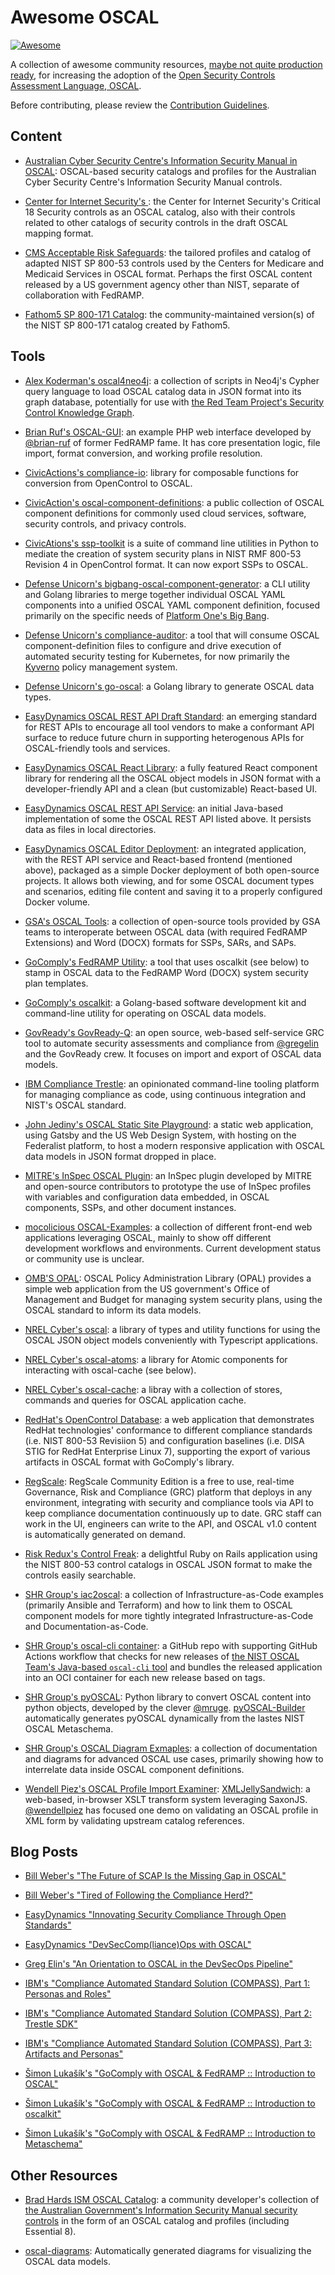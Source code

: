 # Awesome OSCAL
[![Awesome](https://cdn.rawgit.com/sindresorhus/awesome/d7305f38d29fed78fa85652e3a63e154dd8e8829/media/badge.svg)](https://github.com/sindresorhus/awesome)

A collection of awesome community resources, [maybe not quite production ready](https://gitter.im/usnistgov-OSCAL/Lobby?at=6075cc8f2e5574669b34555d), for increasing the adoption of the [Open Security Controls Assessment Language, OSCAL](https://pages.nist.gov/OSCAL).

Before contributing, please review the [Contribution Guidelines](https://github.com/oscal-club/awesome-oscal/blob/master/CONTRIBUTING.md).

## Content

- [Australian Cyber Security Centre's Information Security Manual in OSCAL](https://www.cyber.gov.au/ism/oscal): OSCAL-based security catalogs and profiles for the Australian Cyber Security Centre's Information Security Manual controls.

- [Center for Internet Security's ](https://github.com/CISecurity/CISControls_OSCAL/): the Center for Internet Security's Critical 18 Security controls as an OSCAL catalog, also with their controls related to other catalogs of security controls in the draft OSCAL mapping format.

- [CMS Acceptable Risk Safeguards](https://github.com/CMSgov/ars-machine-readable): the tailored profiles and catalog of adapted NIST SP 800-53 controls used by the Centers for Medicare and Medicaid Services in OSCAL format. Perhaps the first OSCAL content released by a US government agency other than NIST, separate of collaboration with FedRAMP.

- [Fathom5 SP 800-171 Catalog](https://github.com/FATHOM5/oscal/tree/main/content/SP800-171/oscal-content): the community-maintained version(s) of the NIST SP 800-171 catalog created by Fathom5.

## Tools

- [Alex Koderman's oscal4neo4j](https://github.com/Agh42/oscal4neo4j): a collection of scripts in Neo4j's Cypher query language to load OSCAL catalog data in JSON format into its graph database, potentially for use with [the Red Team Project's Security Control Knowledge Graph](https://gitlab.com/redteam-project/sckg).

- [Brian Ruf's OSCAL-GUI](https://github.com/brian-ruf/OSCAL-GUI): an example PHP web interface developed by [@brian-ruf](https://github.com/brian-ruf) of former FedRAMP fame. It has core presentation logic, file import, format conversion, and working profile resolution.

- [CivicActions's compliance-io](https://github.com/CivicActions/compliance-io): library for composable functions for conversion from OpenControl to OSCAL.

- [CivicAction's oscal-component-definitions](https://github.com/CivicActions/oscal-component-definitions): a public collection of OSCAL component definitions for commonly used cloud services, software, security controls, and privacy controls.

- [CivicAtions's ssp-toolkit](https://github.com/CivicActions/ssp-toolkit) is a suite of command line utilities in Python to mediate the creation of system security plans in NIST RMF 800-53 Revision 4 in OpenControl format. It can now export SSPs to OSCAL.

- [Defense Unicorn's bigbang-oscal-component-generator](https://github.com/defenseunicorns/bigbang-oscal-component-generator): a CLI utility and Golang libraries to merge together individual OSCAL YAML components into a unified OSCAL YAML component definition, focused primarily on the specific needs of [Platform One's Big Bang](https://repo1.dso.mil/platform-one/big-bang/bigbang).

- [Defense Unicorn's compliance-auditor](https://github.com/defenseunicorns/compliance-auditor): a tool that will consume OSCAL component-definition files to configure and drive execution of automated security testing for Kubernetes, for now primarily the [Kyverno](https://kyverno.io/) policy management system.

- [Defense Unicorn's go-oscal](https://github.com/defenseunicorns/go-oscal): a Golang library to generate OSCAL data types.

- [EasyDynamics OSCAL REST API Draft Standard](https://github.com/EasyDynamics/oscal-rest): an emerging standard for REST APIs to encourage all tool vendors to make a conformant API surface to reduce future churn in supporting heterogenous APIs for OSCAL-friendly tools and services.

- [EasyDynamics OSCAL React Library](https://github.com/EasyDynamics/oscal-react): a fully featured React component library for rendering all the OSCAL object models in JSON format with a developer-friendly API and a clean (but customizable) React-based UI.

- [EasyDynamics OSCAL REST API Service](https://github.com/EasyDynamics/oscal-rest-service): an initial Java-based implementation of some the OSCAL REST API listed above. It persists data as files in local directories.

- [EasyDynamics OSCAL Editor Deployment](https://github.com/EasyDynamics/oscal-editor-deployment): an integrated application, with the REST API service and React-based frontend (mentioned above), packaged as a simple Docker deployment of both open-source projects. It allows both viewing, and for some OSCAL document types and scenarios, editing file content and saving it to a properly configured Docker volume.

- [GSA's OSCAL Tools](https://github.com/GSA?q=oscal-&type=&language=&sort=): a collection of open-source tools provided by GSA teams to interoperate between OSCAL data (with required FedRAMP Extensions) and Word (DOCX) formats for SSPs, SARs, and SAPs.

- [GoComply's FedRAMP Utility](https://github.com/GoComply/fedramp): a tool that uses oscalkit (see below) to stamp in OSCAL data to the FedRAMP Word (DOCX) system security plan templates.

- [GoComply's oscalkit](https://github.com/GoComply/oscalkit): a Golang-based software development kit and command-line utility for operating on OSCAL data models. 

- [GovReady's GovReady-Q](https://github.com/GovReady/govready-q): an open source, web-based self-service GRC tool to automate security assessments and compliance from [@gregelin](https://github.com/gregelin) and the GovReady crew. It focuses on import and export of OSCAL data models.

- [IBM Compliance Trestle](https://github.com/IBM/compliance-trestle): an opinionated command-line tooling platform for managing compliance as code, using continuous integration and NIST's OSCAL standard.

- [John Jediny's OSCAL Static Site Playground](https://github.com/JJediny/oscal-static-site-playground): a static web application, using Gatsby and the US Web Design System, with hosting on the Federalist platform, to host a modern responsive application with OSCAL data models in JSON format dropped in place.

- [MITRE's InSpec OSCAL Plugin](https://github.com/mitre/inspec-oscal/tree/develop): an InSpec plugin developed by MITRE and open-source contributors to prototype the use of InSpec profiles with variables and configuration data embedded, in OSCAL components, SSPs, and other document instances.

- [mocolicious OSCAL-Examples](https://github.com/mocolicious/OSCAL-Examples): a collection of different front-end web applications leveraging OSCAL, mainly to show off different development workflows and environments. Current development status or community use is unclear.

- [OMB'S OPAL](https://github.com/EOP-OMB/opal): OSCAL Policy Administration Library (OPAL) provides a simple web application from the US government's Office of Management and Budget for managing system security plans, using the OSCAL standard to inform its data models.

- [NREL Cyber's oscal](https://github.com/NREL-CYBER/oscal): a library of types and utility functions for using the OSCAL JSON object models conveniently with Typescript applications.

- [NREL Cyber's oscal-atoms](https://github.com/NREL-CYBER/oscal-atoms): a library for Atomic components for interacting with oscal-cache (see below).

- [NREL Cyber's oscal-cache](https://github.com/NREL-CYBER/oscal-cache): a libray with a collection of stores, commands and queries for OSCAL application cache.

- [RedHat's OpenControl Database](https://github.com/RedHatGov/ocdb): a web application that demonstrates RedHat technologies' conformance to different compliance standards (i.e. NIST 800-53 Revisiion 5) and configuration baselines (i.e. DISA STIG for RedHat Enterprise Linux 7), supporting the export of various artifacts in OSCAL format with GoComply's library.

- [RegScale](https://regscale.com/oscal): RegScale Community Edition is a free to use, real-time Governance, Risk and Compliance (GRC) platform that deploys in any environment, integrating with security and compliance tools via API to keep compliance documentation continuously up to date.  GRC staff can work in the UI, engineers can write to the API, and OSCAL v1.0 content is automatically generated on demand.

- [Risk Redux's Control Freak](https://github.com/risk-redux/control_freak): a delightful Ruby on Rails application using the NIST 800-53 control catalogs in OSCAL JSON format to make the controls easily searchable.

- [SHR Group's iac2oscal](https://gitlab.com/shrgroup/oss/compliance-as-code/iac2oscal): a collection of Infrastructure-as-Code examples (primarily Ansible and Terraform) and how to link them to OSCAL component models for more tightly integrated Infrastructure-as-Code and Documentation-as-Code.

- [SHR Group's oscal-cli container](https://github.com/SHRGroup/oscal-cli): a GitHub repo with supporting GitHub Actions workflow that checks for new releases of [the NIST OSCAL Team's Java-based `oscal-cli` tool](https://github.com/SHRGroup/oscal-cli) and bundles the released application into an OCI container for each new release based on tags.

- [SHR Group's pyOSCAL](https://gitlab.com/shrgroup/oss/python/pyoscal): Python library to convert OSCAL content into python objects, developed by the clever [@mruge](https://github.com/mruge).  [pyOSCAL-Builder](https://gitlab.com/shrgroup/oss/python/pyoscal-builder) automatically generates pyOSCAL dynamically from the lastes NIST OSCAL Metaschema.

- [SHR Group's OSCAL Diagram Exmaples](https://gitlab.com/shrgroup/oss/compliance-as-code/example-diagrams): a collection of documentation and diagrams for advanced OSCAL use cases, primarily showing how to interrelate data inside OSCAL component definitions.

- [Wendell Piez's OSCAL Profile Import Examiner](https://wendellpiez.github.io/XMLjellysandwich/oscal/import-examiner/): [XMLJellySandwich]((https://github.com/wendellpiez/XMLjellysandwich)): a web-based, in-browser XSLT transform system leveraging SaxonJS. [@wendellpiez](https://github.com/wendellpiez) has focused one demo on validating an OSCAL profile in XML form by validating upstream catalog references.

## Blog Posts

- [Bill Weber's "The Future of SCAP Is the Missing Gap in OSCAL"](https://www.billweber.io/2022/05/13/the-future-of-scap-is-the-missing-gap-in-oscal/)

- [Bill Weber's "Tired of Following the Compliance Herd?"](https://www.billweber.io/2022/05/01/tired-of-following-the-compliance-herd/)

- [EasyDynamics "Innovating Security Compliance Through Open Standards"](https://blogs.easydynamics.com/2021/07/07/innovating-security-compliance-through-open-standards/)

- [EasyDynamics "DevSecComp(liance)Ops with OSCAL"](https://blogs.easydynamics.com/2022/03/18/devseccomplianceops-with-oscal/)

- [Greg Elin's "An Orientation to OSCAL in the DevSecOps Pipeline"](https://medium.com/@gregelin/an-orientation-to-oscal-in-the-devsecops-pipeline-b51e45f8503b)

- [IBM's "Compliance Automated Standard Solution (COMPASS), Part 1: Personas and Roles"](https://dzone.com/articles/compass-compliance-part-1)

- [IBM's "Compliance Automated Standard Solution (COMPASS), Part 2: Trestle SDK"](https://dzone.com/articles/compliance-automated-standard-solution-compass-part-2-trestle-sdk)

- [IBM's "Compliance Automated Standard Solution (COMPASS), Part 3: Artifacts and Personas"](https://dzone.com/articles/compliance-automated-standard-solution-compass-part-3-artifacts-and-personas)

- [Šimon Lukašík's "GoComply with OSCAL & FedRAMP :: Introduction to OSCAL"](http://isimluk.com/posts/2020/12/gocomply-with-oscal-fedramp-introduction-to-oscal/)

- [Šimon Lukašík's "GoComply with OSCAL & FedRAMP :: Introduction to oscalkit"](http://isimluk.com/posts/2020/12/gocomply-with-oscal-fedramp-introduction-to-oscalkit/)

- [Šimon Lukašík's "GoComply with OSCAL & FedRAMP :: Introduction to Metaschema"](http://isimluk.com/posts/2020/12/gocomply-with-oscal-fedramp-introduction-to-metaschema/)

## Other Resources

- [Brad Hards ISM OSCAL Catalog](https://github.com/bradh/ism-oscal): a community developer's collection of [the Australian Government's Information Security Manual security controls](https://www.cyber.gov.au/acsc/view-all-content/ism) in the form of an OSCAL catalog and profiles (including Essential 8).

- [oscal-diagrams](https://github.com/cyght-io/oscal-diagrams): Automatically generated diagrams for visualizing the OSCAL data models.
